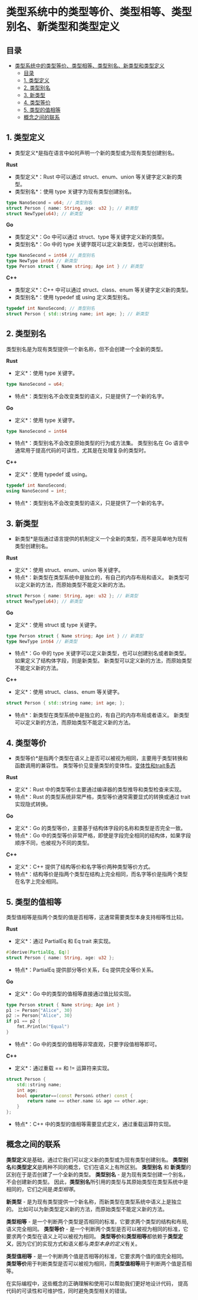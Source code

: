 # 类型系统中的类型等价、类型相等、类型别名、新类型和类型定义

## 目录

- [类型系统中的类型等价、类型相等、类型别名、新类型和类型定义](#类型系统中的类型等价类型相等类型别名新类型和类型定义)
  - [目录](#目录)
  - [1. 类型定义](#1-类型定义)
  - [2. 类型别名](#2-类型别名)
  - [3. 新类型](#3-新类型)
  - [4. 类型等价](#4-类型等价)
  - [5. 类型的值相等](#5-类型的值相等)
  - [概念之间的联系](#概念之间的联系)

## 1. 类型定义

* 类型定义*是指在语言中如何声明一个新的类型或为现有类型创建别名。

**Rust**
* 类型定义*：Rust 中可以通过 struct、enum、union 等关键字定义新的类型。
* 类型别名*：使用 type 关键字为现有类型创建别名。

```rust
type NanoSecond = u64; // 类型别名
struct Person { name: String, age: u32 }; // 新类型
struct NewType(u64); // 新类型

```

**Go**
* 类型定义*：Go 中可以通过 struct、type 等关键字定义新的类型。
* 类型别名*：Go 中的 type 关键字既可以定义新类型，也可以创建别名。

```go
type NanoSecond = int64 // 类型别名
type NewType int64 // 新类型
type Person struct { Name string; Age int } // 新类型

```

**C++**
* 类型定义*：C++ 中可以通过 struct、class、enum 等关键字定义新的类型。
* 类型别名*：使用 typedef 或 using 定义类型别名。

```cpp
typedef int NanoSecond; // 类型别名
struct Person { std::string name; int age; }; // 新类型

```

## 2. 类型别名

类型别名是为现有类型提供一个新名称，但不会创建一个全新的类型。

**Rust**
* 定义*：使用 type 关键字。

```rust
type NanoSecond = u64;

```

* 特点*：类型别名不会改变类型的语义，只是提供了一个新的名字。

**Go**
* 定义*：使用 type 关键字。

```go
type NanoSecond = int64

```

* 特点*：类型别名不会改变原始类型的行为或方法集。
类型别名在 Go 语言中通常用于提高代码的可读性，尤其是在处理复杂的类型时。

**C++**
* 定义*：使用 typedef 或 using。

```cpp
typedef int NanoSecond;
using NanoSecond = int;

```

* 特点*：类型别名不会改变类型的语义，只是提供了一个新的名字。

## 3. 新类型

* 新类型*是指通过语言提供的机制定义一个全新的类型，而不是简单地为现有类型创建别名。

**Rust**
* 定义*：使用 struct、enum、union 等关键字。
* 特点*：新类型在类型系统中是独立的，有自己的内存布局和语义。
新类型可以定义新的方法，而原始类型不能定义新的方法。

```rust
struct Person { name: String, age: u32 }; // 新类型
struct NewType(u64); // 新类型

```

**Go**
* 定义*：使用 struct 或 type 关键字。

```go
type Person struct { Name string; Age int } // 新类型
type NewType int64 // 新类型

```

* 特点*：Go 中的 type 关键字可以定义新类型，也可以创建别名或者新类型。
如果定义了结构体字段，则是新类型。
新类型可以定义新的方法，而原始类型不能定义新的方法。

**C++**
* 定义*：使用 struct、class、enum 等关键字。

```cpp
struct Person { std::string name; int age; };

```

* 特点*：新类型在类型系统中是独立的，有自己的内存布局或者语义。
新类型可以定义新的方法，而原始类型不能定义新的方法。

## 4. 类型等价

* 类型等价*是指两个类型在语义上是否可以被视为相同，主要用于类型转换和函数调用的兼容性。
类型等价见变量类型的变体性。[变体性和trait多态](./variant/variant.md)

**Rust**
* 定义*：Rust 中的类型等价主要通过编译器的类型推导和类型检查来实现。
* 特点*：Rust 的类型系统非常严格，类型等价通常需要显式的转换或通过 trait 实现隐式转换。

**Go**
* 定义*：Go 的类型等价，主要基于结构体字段的名称和类型是否完全一致。
* 特点*：Go 中的类型等价非常严格，即使是字段完全相同的结构体，如果字段顺序不同，也被视为不同的类型。

**C++**
* 定义*：C++ 提供了结构等价和名字等价两种类型等价方式。
* 特点*：结构等价是指两个类型在结构上完全相同，而名字等价是指两个类型在名字上完全相同。

## 5. 类型的值相等

类型值相等是指两个类型的值是否相等，这通常需要类型本身支持相等性比较。

**Rust**
* 定义*：通过 PartialEq 和 Eq trait 来实现。

```rust
#[derive(PartialEq, Eq)]
struct Person { name: String, age: u32 };

```

* 特点*：PartialEq 提供部分等价关系，Eq 提供完全等价关系。

**Go**
* 定义*：Go 中的类型的值相等直接通过值比较实现。

```go
type Person struct { Name string; Age int }
p1 := Person{"Alice", 30}
p2 := Person{"Alice", 30}
if p1 == p2 {
    fmt.Println("Equal")
}

```

* 特点*：Go 中的类型的值相等非常直观，只要字段值相等即可。

**C++**
* 定义*：通过重载 == 和 != 运算符来实现。

```cpp
struct Person {
    std::string name;
    int age;
    bool operator==(const Person& other) const {
        return name == other.name && age == other.age;
    }
};

```

* 特点*：C++ 中的类型的值相等需要显式定义，通过重载运算符实现。

## 概念之间的联系

**类型定义**是基础，通过它我们可以定义新的类型或为现有类型创建别名。
**类型别名**和**类型定义**是两种不同的概念，它们在语义上有所区别。
**类型别名** 和 **新类型**的区别在于是否创建了一个全新的类型。
**类型别名** - 是为现有类型创建一个别名，不会创建新的类型。
因此，**类型别名**所引用的类型与其原始类型在类型系统中是相同的，它们之间是*类型相等*。

**新类型** - 是为现有类型提供一个新名称，而新类型在类型系统中语义上是独立的。
比如可以为新类型定义新的方法，而原始类型不能定义新的方法。

**类型相等** - 是一个判断两个类型是否相同的标准，它要求两个类型的结构和布局,语义完全相同。
**类型等价** - 是一个判断两个类型是否可以被视为相同的标准，它要求两个类型在语义上可以被视为相同。
**类型等价**和**类型相等**都依赖于**类型定义**，因为它们的实现方式和语义都与*类型本身的定义*有关。

**类型值相等** - 是一个判断两个值是否相等的标准，它要求两个值的值完全相同。
**类型等价**用于判断类型是否可以被视为相同，而**类型值相等**用于判断两个值是否相等。

在实际编程中，这些概念的正确理解和使用可以帮助我们更好地设计代码，
提高代码的可读性和可维护性，同时避免类型相关的错误。
